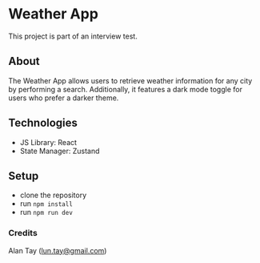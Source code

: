 # Weather App

This project is part of an interview test.

## About

The Weather App allows users to retrieve weather information for any city by performing a search. Additionally, it features a dark mode toggle for users who prefer a darker theme.

## Technologies

- JS Library: React
- State Manager: Zustand

## Setup

- clone the repository
- run `npm install`
- run `npm run dev`

### Credits

Alan Tay (lun.tay@gmail.com)

